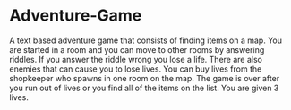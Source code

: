 # Adventure-Game
A text based adventure game that consists of finding items on a map. You are started in a room and you can move to other rooms by answering riddles. If you answer the riddle wrong you lose a life. There are also enemies that can cause you to lose lives. You can buy lives from the shopkeeper who spawns in one room on the map. The game is over after you run out of lives or you find all of the items on the list. You are given 3 lives.
